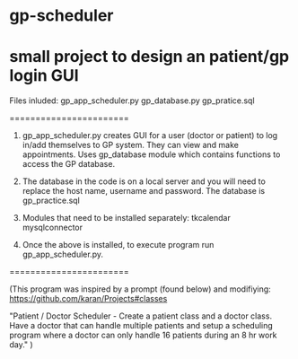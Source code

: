 # gp-scheduler
small project to design an patient/gp login GUI
=======================
Files inluded:
gp_app_scheduler.py
gp_database.py
gp_pratice.sql

=======================

1) gp_app_scheduler.py creates GUI for a user (doctor or 
patient) to log in/add themselves to GP system. They can 
view and make appointments. Uses gp_database module which 
contains functions to access the GP database.

2) The database in the code is on a local server and you 
will need to replace the host name, username and password. 
The database is gp_practice.sql
3) Modules that need to be installed separately:
	tkcalendar
	mysqlconnector

4) Once the above is installed, to execute program run 
gp_app_scheduler.py.

=======================

(This program was inspired by a prompt (found below) and 
modifiying: 
https://github.com/karan/Projects#classes

"Patient / Doctor Scheduler - Create a patient class and a 
doctor class. Have a doctor that can handle multiple 
patients and setup a scheduling program where a doctor can 
only handle 16 patients during an 8 hr work day." )

